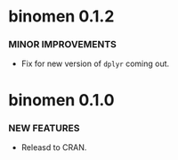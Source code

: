 binomen 0.1.2
===============

### MINOR IMPROVEMENTS

* Fix for new version of `dplyr` coming out.


binomen 0.1.0
===============

### NEW FEATURES

* Releasd to CRAN.
